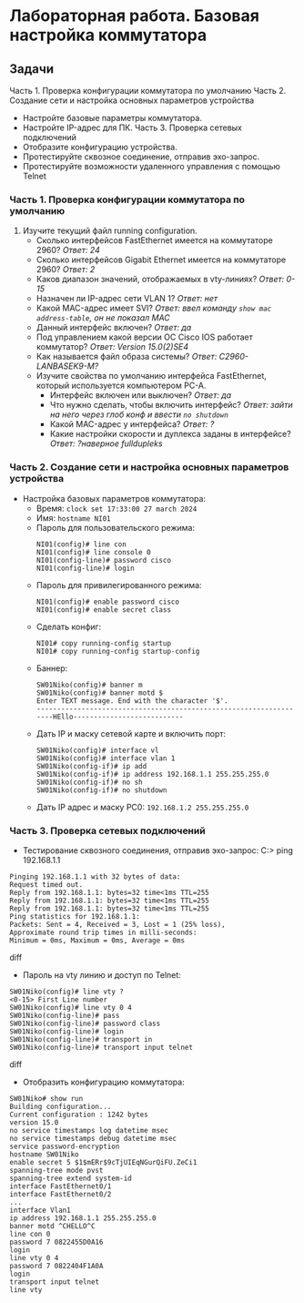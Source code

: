# Лабораторная работа. Базовая настройка коммутатора

## Задачи
Часть 1. Проверка конфигурации коммутатора по умолчанию
Часть 2. Создание сети и настройка основных параметров устройства
-	Настройте базовые параметры коммутатора.
-	Настройте IP-адрес для ПК.
Часть 3. Проверка сетевых подключений
-	Отобразите конфигурацию устройства.
-	Протестируйте сквозное соединение, отправив эхо-запрос.
-	Протестируйте возможности удаленного управления с помощью Telnet


### Часть 1. Проверка конфигурации коммутатора по умолчанию

1. Изучите текущий файл running configuration.
   - Сколько интерфейсов FastEthernet имеется на коммутаторе 2960? *Ответ: 24*
   - Сколько интерфейсов Gigabit Ethernet имеется на коммутаторе 2960? *Ответ: 2*
   - Каков диапазон значений, отображаемых в vty-линиях? *Ответ: 0-15*
   - Назначен ли IP-адрес сети VLAN 1? *Ответ: нет*
   - Какой MAC-адрес имеет SVI? *Ответ: ввел команду `show mac address-table`, он не показал MAC*
   - Данный интерфейс включен? *Ответ: да*
   - Под управлением какой версии ОС Cisco IOS работает коммутатор? *Ответ: Version 15.0(2)SE4*
   - Как называется файл образа системы? *Ответ: C2960-LANBASEK9-M?*
   - Изучите свойства по умолчанию интерфейса FastEthernet, который используется компьютером PC-A.
     - Интерфейс включен или выключен? *Ответ: да*
     - Что нужно сделать, чтобы включить интерфейс? *Ответ: зайти на него через глоб конф и ввести `no shutdown`*
     - Какой MAC-адрес у интерфейса? *Ответ: ?*
     - Какие настройки скорости и дуплекса заданы в интерфейсе? *Ответ: ?наверное fulldupleks*

### Часть 2. Создание сети и настройка основных параметров устройства

- Настройка базовых параметров коммутатора:
  - Время: `clock set 17:33:00 27 march 2024`
  - Имя: `hostname NI01`
  - Пароль для пользовательского режима:
    ```
    NI01(config)# line con
    NI01(config)# line console 0
    NI01(config-line)# password cisco
    NI01(config-line)# login
    ```
  - Пароль для привилегированного режима:
    ```
    NI01(config)# enable password cisco
    NI01(config)# enable secret class
    ```
  - Сделать конфиг:
    ```
    NI01# copy running-config startup
    NI01# copy running-config startup-config
    ```
  - Баннер:
    ```
    SW01Niko(config)# banner m
    SW01Niko(config)# banner motd $
    Enter TEXT message. End with the character '$'.
    -------------------------------------------------------------------HEllo---------------------------
    ```
  - Дать IP и маску сетевой карте и включить порт:
    ```
    SW01Niko(config)# interface vl
    SW01Niko(config)# interface vlan 1
    SW01Niko(config-if)# ip add
    SW01Niko(config-if)# ip address 192.168.1.1 255.255.255.0
    SW01Niko(config-if)# no sh
    SW01Niko(config-if)# no shutdown
    ```
  - Дать IP адрес и маску PC0: `192.168.1.2 255.255.255.0`

### Часть 3. Проверка сетевых подключений

- Тестирование сквозного соединения, отправив эхо-запрос:
C:> ping 192.168.1.1
```
Pinging 192.168.1.1 with 32 bytes of data:
Request timed out.
Reply from 192.168.1.1: bytes=32 time<1ms TTL=255
Reply from 192.168.1.1: bytes=32 time<1ms TTL=255
Reply from 192.168.1.1: bytes=32 time<1ms TTL=255
Ping statistics for 192.168.1.1:
Packets: Sent = 4, Received = 3, Lost = 1 (25% loss),
Approximate round trip times in milli-seconds:
Minimum = 0ms, Maximum = 0ms, Average = 0ms
```
diff
- Пароль на vty линию и доступ по Telnet:
```
SW01Niko(config)# line vty ?
<0-15> First Line number
SW01Niko(config)# line vty 0 4
SW01Niko(config-line)# pass
SW01Niko(config-line)# password class
SW01Niko(config-line)# login
SW01Niko(config-line)# transport in
SW01Niko(config-line)# transport input telnet
```

diff
- Отобразить конфигурацию коммутатора:
```
SW01Niko# show run
Building configuration...
Current configuration : 1242 bytes
version 15.0
no service timestamps log datetime msec
no service timestamps debug datetime msec
service password-encryption
hostname SW01Niko
enable secret 5 $1$mERr$9cTjUIEqNGurQiFU.ZeCi1
spanning-tree mode pvst
spanning-tree extend system-id
interface FastEthernet0/1
interface FastEthernet0/2
...
interface Vlan1
ip address 192.168.1.1 255.255.255.0
banner motd ^CHELLO^C
line con 0
password 7 0822455D0A16
login
line vty 0 4
password 7 0822404F1A0A
login
transport input telnet
line vty
```













